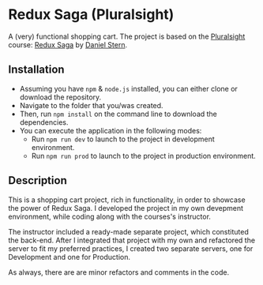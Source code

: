 # Redux Saga (Pluralsight)
A (very) functional shopping cart. The project is based on the [Pluralsight](https://www.pluralsight.com/) course: [Redux Saga](https://app.pluralsight.com/library/courses/redux-saga/table-of-contents) by [Daniel Stern](https://github.com/danielstern).

## Installation
* Assuming you have `npm` & `node.js` installed, you can either clone or download the repository. 
* Navigate to the folder that you/was created. 
* Then, run `npm install` on the command line to download the dependencies. 
* You can execute the application in the following modes: 
  * Run `npm run dev` to launch to the project in development environment.
  * Run `npm run prod` to launch to the project in production environment.

## Description
This is a shopping cart project, rich in functionality, in order to showcase the power of Redux Saga. I developed the project in my own devepment environment, while coding along with the courses's instructor. 

The instructor included a ready-made separate project, which constituted the back-end. After I integrated that project with my own and refactored the server to fit my preferred practices, I created two separate servers, one for Development and one for Production.

As always, there are are minor refactors and comments in the code.
